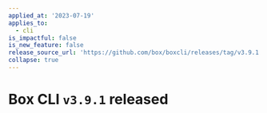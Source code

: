 ```yaml
---
applied_at: '2023-07-19'
applies_to:
  - cli
is_impactful: false
is_new_feature: false
release_source_url: 'https://github.com/box/boxcli/releases/tag/v3.9.1'
collapse: true
---
```


# Box CLI `v3.9.1` released

